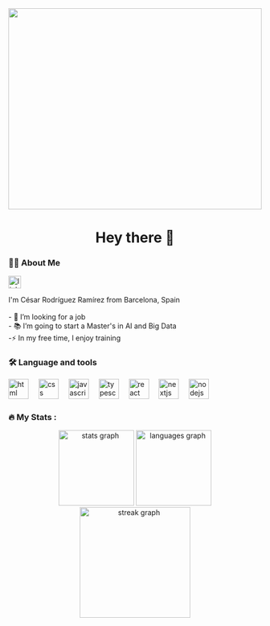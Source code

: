 <div align="center">
  <img height="400" width="100%" src="https://blog.ssd.com.py/wp-content/uploads/2022/06/informatica-lenguajes-de-programacion-SSD-Paraguay-jpg-1.jpg" />
</div>


<h1 align="center">Hey there 👋</h1>


<h3 align="left">👩‍💻  About Me</h3>
<div align="left">
  <a href="https://www.linkedin.com/in/césar-rodríguez-ramírez-6a5547250/" >
    <img src="https://img.shields.io/static/v1?message=LinkedIn&logo=linkedin&label=&color=0077B5&logoColor=white&labelColor=&style=for-the-badge" height="25" alt="linkedin logo" />
  </a>
</div>

<p align="left">I'm César Rodríguez Ramírez from Barcelona, Spain<br>
  <br>
    - 🔭 I’m looking for a job<br> 
    - 📚 I’m going to start a Master's in AI and Big Data<br>
    -⚡ In my free time, I enjoy training</p>


<h3 align="left">🛠 Language and tools</h3>


<div align="left">
  <img src="https://cdn.jsdelivr.net/gh/devicons/devicon/icons/html5/html5-original.svg" height="40" alt="html logo"  />
  <img width="12" />
  <img src="https://cdn.jsdelivr.net/gh/devicons/devicon/icons/css3/css3-original.svg" height="40" alt="css logo"  />
   <img width="12" />
  <img src="https://cdn.jsdelivr.net/gh/devicons/devicon/icons/javascript/javascript-original.svg" height="40" alt="javascript logo"  />
  <img width="12" />
  <img src="https://cdn.jsdelivr.net/gh/devicons/devicon/icons/typescript/typescript-original.svg" height="40" alt="typescript logo"  />
  <img width="12" />
  <img src="https://cdn.jsdelivr.net/gh/devicons/devicon/icons/react/react-original.svg" height="40" alt="react logo"  />
  <img width="12" />
  <img src="https://cdn.jsdelivr.net/gh/devicons/devicon/icons/nextjs/nextjs-original.svg" height="40" alt="nextjs logo"  />
  <img width="12" />
  <img src="https://cdn.jsdelivr.net/gh/devicons/devicon/icons/nodejs/nodejs-original.svg" height="40" alt="nodejs logo"  />
</div>


<h3 align="left">🔥   My Stats :</h3>


<div align="center">
    <img src="https://github-readme-stats.vercel.app/api?username=cesarorrr&hide_title=false&hide_rank=false&show_icons=true&include_all_commits=true&count_private=true&disable_animations=false&theme=dracula&locale=en&hide_border=false" height="150" alt="stats graph"  />
  <img src="https://github-readme-stats.vercel.app/api/top-langs?username=cesarorrr&locale=en&hide_title=false&layout=compact&card_width=320&langs_count=5&theme=dracula&hide_border=false" height="150" alt="languages graph"  />
  <img src="https://streak-stats.demolab.com?user=cesarorrr&locale=en&mode=daily&theme=dark&hide_border=false&border_radius=5&order=3" height="220" alt="streak graph"  />
</div>


